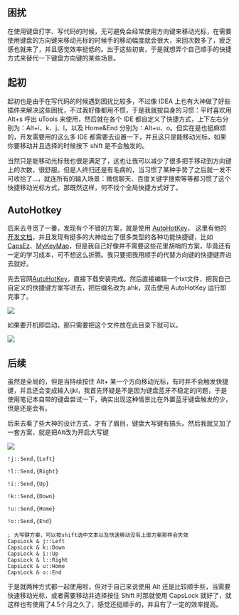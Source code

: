 ## 困扰

在使用键盘打字、写代码的时候，无可避免会经常使用方向键来移动光标，在需要使用键盘的方向键来移动光标的时候手的移动幅度就会很大，来回次数多了，疲乏感也就来了，并且感觉效率挺低的。出于这些初衷，于是就想弄个自己顺手的快捷方式来替代一下键盘方向键的某些场景。

## 起初

起初也是由于在写代码的时候遇到困扰比较多，不过像 IDEA 上也有大神做了好些插件来解决这些困扰，不过我好像都用不惯，于是我就按自身的习惯：平时喜欢用 Alt+s 呼出 uTools 来使用，然后就在各个 IDE 都自定义了快捷方式，上下左右分别为：Alt+i、k、j、l，以及 Home&End 分别为：Alt+u、o。但实在是也挺麻烦的，开发需要用的这么多 IDE 都需要去设置一下，并且这只是能移动光标，如果你要移动并且选择的时候按下 shift 是不会触发的。

当然只是能移动光标我也很是满足了，这也让我可以减少了很多把手移动到方向键上的次数，很舒服。但是人终归还是有毛病的，当习惯了某种手势了之后就一发不可收拾了...，就连所有的输入场景：微信聊天、百度关键字搜索等等都习惯了这个快捷移动光标方式，那既然这样，何不找个全局快捷方式好了。

## AutoHotkey

后来去寻觅了一番，发现有个不错的方案，就是使用 [AutoHotKey](https://www.autoahk.com/)，
这里有他的[开发文档](https://www.wenjiangs.com/doc/autohotkey-keylist)，并且发现有挺多的大神给出了很多类型的各种功能快捷键，比如[CapsEz](https://github.com/coralsw/CapsEz/blob/master/capsez.ahk)、[MyKeyMap](https://xianyukang.com/MyKeymap.html#_6%EF%B8%8F%E2%83%A3-%E6%95%B0%E5%AD%97%E8%BE%93%E5%85%A5%E5%92%8C-f-%E9%94%AE%E8%BE%93%E5%85%A5)，但是我自己好像并不需要这些花里胡哨的方案，毕竟还有一定的学习成本，可不想这么折腾。我只要把我用顺手的代替方向键的快捷键弄进去就好。

先去官网[AutoHotKey](https://www.autohotkey.com/)，直接下载安装完成。然后直接编辑一个txt文件，把我自己自定义的快捷键方案写进去，把后缀名改为.ahk，双击使用 AutoHotKey 运行即完事了。

![](https://resource.lzyan.fun/PigGo/20221109235011.png)

如果要开机即启动，那只需要把这个文件放在此目录下就可以。

![](https://resource.lzyan.fun/PigGo/20221109235132.png)

## 后续

虽然是全局的，但是当持续按住 Alt+ 某一个方向移动光标，有时并不会触发快捷键，并且还会变成输入ijkl，我首先怀疑是不是因为键盘蓝牙不稳定的问题，于是使用笔记本自带的键盘尝试一下，确实出现这种情景比在外置蓝牙键盘触发的少，但是还是会有。

后来去看了些大神的设计方式，才有了眉目，键盘大写键有搞头。然后我就又加了一套方案，就是把Alt改为开启大写键

![](https://resource.lzyan.fun/PigGo/20221110000107.png)

```ahk
!j::Send,{Left} 

!l::Send,{Right} 

!i::Send,{Up}

!k::Send,{Down} 

!u::Send,{Home} 

!o::Send,{End} 

; 大写键方案，可以按shift选中文本以及快速移动没有上面方案那样会失效
CapsLock & j::Left
CapsLock & k::Down
CapsLock & i::Up
CapsLock & l::Right
CapsLock & u::Home
CapsLock & o::End
```

于是就两种方式都一起使用啦，但对于自己来说使用 Alt 还是比较顺手些，当需要快速移动光标，或者需要移动并选择按住 Shift 时那就使用 CapsLock 就好了，就这样也有使用了4.5个月之久了，感觉还挺顺手的，并且有了一定的效率提高。
